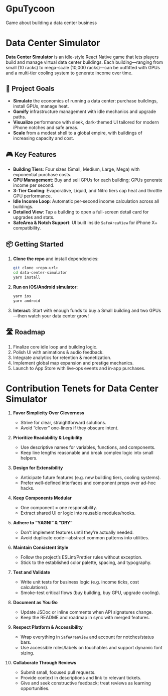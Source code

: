 # GpuTycoon
Game about building a data center business



# Data Center Simulator

**Data Center Simulator** is an idle-style React Native game that lets players build and manage virtual data center buildings. Each building—ranging from small (10 racks) to mega-scale (10,000 racks)—can be outfitted with GPUs and a multi‑tier cooling system to generate income over time.

## 🚀 Project Goals

* **Simulate** the economics of running a data center: purchase buildings, install GPUs, manage heat.
* **Gamify** infrastructure management with idle mechanics and upgrade paths.
* **Visualize** performance with sleek, dark-themed UI tailored for modern iPhone notches and safe areas.
* **Scale** from a modest shell to a global empire, with buildings of increasing capacity and cost.

## 🎮 Key Features

* **Building Tiers**: Four sizes (Small, Medium, Large, Mega) with exponential purchase costs.
* **GPU Management**: Buy and sell GPUs for each building; GPUs generate income per second.
* **3‑Tier Cooling**: Evaporative, Liquid, and Nitro tiers cap heat and throttle GPU performance.
* **Idle Income Loop**: Automatic per‑second income calculation across all buildings.
* **Detailed View**: Tap a building to open a full-screen detail card for upgrades and stats.
* **SafeArea & Notch Support**: UI built inside `SafeAreaView` for iPhone X+ compatibility.

## 📦 Getting Started

1. **Clone the repo** and install dependencies:

   ```bash
   git clone <repo-url>
   cd data-center-simulator
   yarn install
   ```
2. **Run on iOS/Android simulator**:

   ```bash
   yarn ios
   yarn android
   ```
3. **Interact**: Start with enough funds to buy a Small building and two GPUs—then watch your data center grow!

## 🛣️ Roadmap

1. Finalize core idle loop and building logic.
2. Polish UI with animations & audio feedback.
3. Integrate analytics for retention & monetization.
4. Implement global map expansion and prestige mechanics.
5. Launch to App Store with live‑ops events and in‑app purchases.


# Contribution Tenets for Data Center Simulator

1. **Favor Simplicity Over Cleverness**  
   - Strive for clear, straightforward solutions.  
   - Avoid “clever” one-liners if they obscure intent.

2. **Prioritize Readability & Legibility**  
   - Use descriptive names for variables, functions, and components.  
   - Keep line lengths reasonable and break complex logic into small helpers.

3. **Design for Extensibility**  
   - Anticipate future features (e.g. new building tiers, cooling systems).  
   - Prefer well-defined interfaces and component props over ad-hoc hacks.

4. **Keep Components Modular**  
   - One component = one responsibility.  
   - Extract shared UI or logic into reusable modules/hooks.

5. **Adhere to “YAGNI” & “DRY”**  
   - Don’t implement features until they’re actually needed.  
   - Avoid duplicate code—abstract common patterns into utilities.

6. **Maintain Consistent Style**  
   - Follow the project’s ESLint/Prettier rules without exception.  
   - Stick to the established color palette, spacing, and typography.

7. **Test and Validate**  
   - Write unit tests for business logic (e.g. income ticks, cost calculations).  
   - Smoke-test critical flows (buy building, buy GPU, upgrade cooling).

8. **Document as You Go**  
   - Update JSDoc or inline comments when API signatures change.  
   - Keep the README and roadmap in sync with merged features.

9. **Respect Platform & Accessibility**  
   - Wrap everything in `SafeAreaView` and account for notches/status bars.  
   - Use accessible roles/labels on touchables and support dynamic font sizing.

10. **Collaborate Through Reviews**  
    - Submit small, focused pull requests.  
    - Provide context in descriptions and link to relevant tickets.  
    - Give and seek constructive feedback; treat reviews as learning opportunities.

